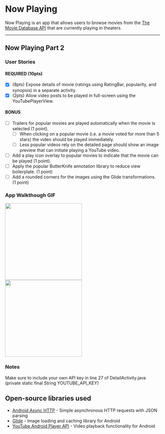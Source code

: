 # Now Playing
Now Playing is an app that allows users to browse movies from the [The Movie Database API](https://developers.themoviedb.org/3/getting-started/introduction) that are currently playing in theaters.

---

## Now Playing Part 2

### User Stories

#### REQUIRED (10pts)

- [X] (8pts) Expose details of movie (ratings using RatingBar, popularity, and synopsis) in a separate activity.
- [X] (2pts) Allow video posts to be played in full-screen using the YouTubePlayerView.

#### BONUS

- [ ] Trailers for popular movies are played automatically when the movie is selected (1 point).
  - [ ] When clicking on a popular movie (i.e. a movie voted for more than 5 stars) the video should be played immediately.
  - [ ] Less popular videos rely on the detailed page should show an image preview that can initiate playing a YouTube video.
- [ ] Add a play icon overlay to popular movies to indicate that the movie can be played (1 point).
- [ ] Apply the popular ButterKnife annotation library to reduce view boilerplate. (1 point)
- [ ] Add a rounded corners for the images using the Glide transformations. (1 point)

### App Walkthough GIF

<img src=https://github.com/Basit-Sheikh/Now-Playing/blob/master/walkthrough.gif width=250><br>
<img src=https://github.com/Basit-Sheikh/Now-Playing/blob/master/walkthrough2.gif width=250><br>

### Notes

Make sure to include your own API key in line 27 of DetailActivity.java (private static final String YOUTUBE_API_KEY)

## Open-source libraries used
- [Android Async HTTP](https://github.com/codepath/CPAsyncHttpClient) - Simple asynchronous HTTP requests with JSON parsing
- [Glide](https://github.com/bumptech/glide) - Image loading and caching library for Android
- [YouTube Android Player API](https://developers.google.com/youtube/android/player/) - Video playback functionality for Android
